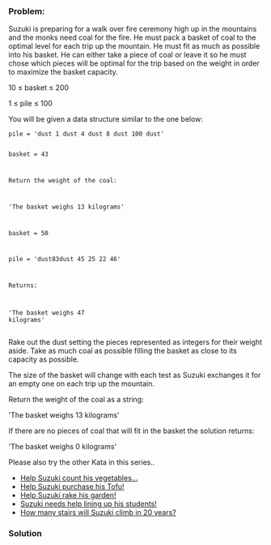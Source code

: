 ### Problem:
<p>Suzuki is preparing for a walk over fire ceremony high up in the mountains and the monks need coal for the fire. He must pack a basket of coal to the optimal level for each trip up the mountain. He must fit as much as possible into his basket. He can either take a piece of coal or leave it so he must chose which pieces will be optimal for the trip based on the weight in order to maximize the basket capacity.</p>
<p>10 &#x2264; basket &#x2264; 200</p>
<p>1 &#x2264; pile &#x2264; 100</p>
<p>You will be given a data structure similar to the one below:</p>
<pre><code class="language-python">pile = <span class="hljs-string">&apos;dust 1 dust 4 dust 8 dust 100 dust&apos;</span>

basket = <span class="hljs-number">43</span>

Return the weight of the coal:

<span class="hljs-string">&apos;The basket weighs 13 kilograms&apos;</span>

basket = <span class="hljs-number">50</span>

pile = <span class="hljs-string">&apos;dust83dust 45 25 22 46&apos;</span>

Returns:

<span class="hljs-string">&apos;The basket weighs 47 kilograms&apos;</span></code></pre>
<p>Rake out the dust setting the pieces represented as integers for their weight aside. Take as much coal as possible filling the basket as close to its capacity as possible.</p>
<p>The size of the basket will change with each test as Suzuki exchanges it for an empty one on each trip up the mountain.</p>
<p>Return the weight of the coal as a string:</p>
<p>&apos;The basket weighs 13 kilograms&apos;</p>
<p>If there are no pieces of coal that will fit in the basket the solution returns:</p>
<p>&apos;The basket weighs 0 kilograms&apos;</p>
<p>Please also try the other Kata in this series..</p>
<ul>
<li><a href="https://www.codewars.com/kata/56ff1667cc08cacf4b00171b" target="_blank">Help Suzuki count his vegetables...</a></li>
<li><a href="https://www.codewars.com/kata/57d4ecb8164a67b97c00003c" target="_blank">Help Suzuki purchase his Tofu!</a></li>
<li><a href="https://www.codewars.com/kata/571c1e847beb0a8f8900153d" target="_blank">Help Suzuki rake his garden!</a></li>
<li><a href="https://www.codewars.com/kata/5701800886306a876a001031" target="_blank">Suzuki needs help lining up his students!</a></li>
<li><a href="https://www.codewars.com/kata/56fc55cd1f5a93d68a001d4e" target="_blank">How many stairs will Suzuki climb in 20 years?</a></li>
</ul>

### Solution